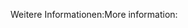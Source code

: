 <span data-ttu-id="60930-101">Weitere Informationen:</span><span class="sxs-lookup"><span data-stu-id="60930-101">More information:</span></span>